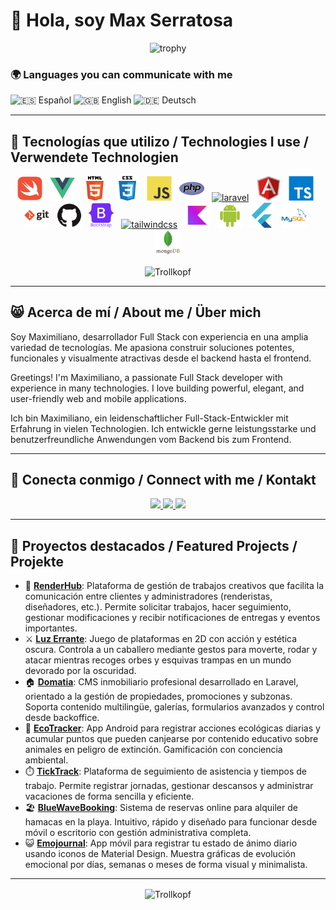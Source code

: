 # 👋 Hola, soy Max Serratosa

<p align="center">
  <img src="https://github-profile-trophy.vercel.app/?username=Trollkopf&column=4&row=2&margin-w=15&margin-h=15" alt="trophy">
</p>

### 🌍 Languages you can communicate with me

![🇪🇸 Español](https://img.shields.io/badge/Espa%C3%B1ol-red) ![🇬🇧 English](https://img.shields.io/badge/English-blue) ![🇩🇪 Deutsch](https://img.shields.io/badge/Deutsch-black)

---

## 🎯 Tecnologías que utilizo / Technologies I use / Verwendete Technologien 

<p align="center">
  <a href="https://developer.apple.com/swift/" target="_blank">
    <img src="https://raw.githubusercontent.com/devicons/devicon/master/icons/swift/swift-original.svg" alt="swift" width="40" height="40"/></a> &nbsp;
  <a href="https://vuejs.org/" target="_blank">
    <img src="https://raw.githubusercontent.com/devicons/devicon/master/icons/vuejs/vuejs-original.svg" alt="vuejs" width="40" height="40"/></a> &nbsp;
  <a href="https://developer.mozilla.org/en-US/docs/Web/HTML" target="_blank">
    <img src="https://raw.githubusercontent.com/devicons/devicon/master/icons/html5/html5-original-wordmark.svg" alt="html5" width="40" height="40"/></a> &nbsp;
  <a href="https://developer.mozilla.org/en-US/docs/Web/CSS" target="_blank">
    <img src="https://raw.githubusercontent.com/devicons/devicon/master/icons/css3/css3-original-wordmark.svg" alt="css3" width="40" height="40"/></a> &nbsp;
  <a href="https://developer.mozilla.org/en-US/docs/Web/JavaScript" target="_blank">
    <img src="https://raw.githubusercontent.com/devicons/devicon/master/icons/javascript/javascript-original.svg" alt="javascript" width="40" height="40"/></a> &nbsp;
  <a href="https://www.php.net/docs.php" target="_blank">
    <img src="https://raw.githubusercontent.com/devicons/devicon/master/icons/php/php-original.svg" alt="php" width="40" height="40"/></a> &nbsp;
  <a href="https://laravel.com/docs" target="_blank">
    <img src="https://www.svgrepo.com/show/353985/laravel.svg" alt="laravel" width="40" height="40"/></a> &nbsp;
  <a href="https://angular.io/docs" target="_blank">
    <img src="https://raw.githubusercontent.com/devicons/devicon/master/icons/angularjs/angularjs-original.svg" alt="angular" width="40" height="40"/></a> &nbsp;
  <a href="https://www.typescriptlang.org/docs/" target="_blank">
    <img src="https://raw.githubusercontent.com/devicons/devicon/master/icons/typescript/typescript-original.svg" alt="typescript" width="40" height="40"/></a> &nbsp;
  <a href="https://git-scm.com/doc" target="_blank">
    <img src="https://raw.githubusercontent.com/devicons/devicon/master/icons/git/git-original-wordmark.svg" alt="git" width="40" height="40"/></a> &nbsp;
  <a href="https://docs.github.com/" target="_blank">
    <img src="https://raw.githubusercontent.com/devicons/devicon/master/icons/github/github-original.svg" alt="github" width="40" height="40"/></a> &nbsp;
  <a href="https://getbootstrap.com/docs/" target="_blank">
    <img src="https://raw.githubusercontent.com/devicons/devicon/master/icons/bootstrap/bootstrap-plain-wordmark.svg" alt="bootstrap" width="40" height="40"/></a> &nbsp;
  <a href="https://tailwindcss.com/docs" target="_blank">
    <img src="https://cdn.hashnode.com/res/hashnode/image/upload/v1607093541067/JnBZUjK8b.png" alt="tailwindcss" width="40" height="40"/></a> &nbsp;
  <a href="https://kotlinlang.org/docs/home.html" target="_blank">
    <img src="https://raw.githubusercontent.com/devicons/devicon/master/icons/kotlin/kotlin-original.svg" alt="kotlin" width="40" height="40"/></a> &nbsp;
  <a href="https://developer.android.com/docs" target="_blank">
    <img src="https://raw.githubusercontent.com/devicons/devicon/master/icons/android/android-original.svg" alt="android" width="40" height="40"/></a> &nbsp;
  <a href="https://docs.flutter.dev/" target="_blank">
    <img src="https://raw.githubusercontent.com/devicons/devicon/master/icons/flutter/flutter-original.svg" alt="flutter" width="40" height="40"/></a> &nbsp;
  <a href="https://dev.mysql.com/doc/" target="_blank">
    <img src="https://raw.githubusercontent.com/devicons/devicon/master/icons/mysql/mysql-original-wordmark.svg" alt="mysql" width="40" height="40"/></a> &nbsp;
  <a href="https://www.mongodb.com/docs/" target="_blank">
    <img src="https://raw.githubusercontent.com/devicons/devicon/master/icons/mongodb/mongodb-original-wordmark.svg" alt="mongodb" width="40" height="40"/></a>
</p>

<div align="center"><img align="center"
        src="https://github-readme-stats.vercel.app/api/top-langs?username=Trollkopf&show_icons=true&locale=es&layout=compact"
        alt="Trollkopf" /></div>

---

## 😸 Acerca de mí / About me / Über mich

Soy Maximiliano, desarrollador Full Stack con experiencia en una amplia variedad de tecnologías. Me apasiona construir soluciones potentes, funcionales y visualmente atractivas desde el backend hasta el frontend.

Greetings! I'm Maximiliano, a passionate Full Stack developer with experience in many technologies. I love building powerful, elegant, and user-friendly web and mobile applications.

Ich bin Maximiliano, ein leidenschaftlicher Full-Stack-Entwickler mit Erfahrung in vielen Technologien. Ich entwickle gerne leistungsstarke und benutzerfreundliche Anwendungen vom Backend bis zum Frontend.

---

## 🔗 Conecta conmigo / Connect with me / Kontakt

<p align="center">
  <a href="https://maxserratosa.es" target="_blank">
    <img src="https://img.shields.io/badge/Web-maxserratosa.es-green?style=for-the-badge&logo=firefox-browser" />
  </a>
  <a href="mailto:max.serratosa@gmail.com">
    <img src="https://img.shields.io/badge/Email-max.serratosa@gmail.com-red?style=for-the-badge&logo=gmail" />
  </a>
  <a href="https://www.linkedin.com/in/maximiliano-serratosa-obladen-full-stack-developer/" target="_blank">
    <img src="https://img.shields.io/badge/LinkedIn-Maximiliano-blue?style=for-the-badge&logo=linkedin" />
  </a>
</p>

---

## 📌 Proyectos destacados / Featured Projects / Projekte

- 🎨 [**RenderHub**](https://github.com/Trollkopf/RenderHub): Plataforma de gestión de trabajos creativos que facilita la comunicación entre clientes y administradores (renderistas, diseñadores, etc.). Permite solicitar trabajos, hacer seguimiento, gestionar modificaciones y recibir notificaciones de entregas y eventos importantes.
- ⚔️ [**Luz Errante**](https://github.com/Trollkopf/Luz-Errante): Juego de plataformas en 2D con acción y estética oscura. Controla a un caballero mediante gestos para moverte, rodar y atacar mientras recoges orbes y esquivas trampas en un mundo devorado por la oscuridad.
- 🏠 [**Domatia**](https://github.com/Trollkopf/Domatia): CMS inmobiliario profesional desarrollado en Laravel, orientado a la gestión de propiedades, promociones y subzonas. Soporta contenido multilingüe, galerías, formularios avanzados y control desde backoffice.
- 🌱 [**EcoTracker**](https://github.com/Trollkopf/ecotracker): App Android para registrar acciones ecológicas diarias y acumular puntos que pueden canjearse por contenido educativo sobre animales en peligro de extinción. Gamificación con conciencia ambiental.
- ⏱️ [**TickTrack**](https://github.com/Trollkopf/TickTrack): Plataforma de seguimiento de asistencia y tiempos de trabajo. Permite registrar jornadas, gestionar descansos y administrar vacaciones de forma sencilla y eficiente.
- 🏖️ [**BlueWaveBooking**](https://github.com/Trollkopf/BlueWaveBooking): Sistema de reservas online para alquiler de hamacas en la playa. Intuitivo, rápido y diseñado para funcionar desde móvil o escritorio con gestión administrativa completa.
- 😺 [**Emojournal**](https://github.com/Trollkopf/Emojournal): App móvil para registrar tu estado de ánimo diario usando iconos de Material Design. Muestra gráficas de evolución emocional por días, semanas o meses de forma visual y minimalista.

---

<div align="center"><img align="center"
        src="https://github-readme-stats.vercel.app/api/top-langs?username=Trollkopf&show_icons=true&locale=es&layout=compact"
        alt="Trollkopf" /></div>

